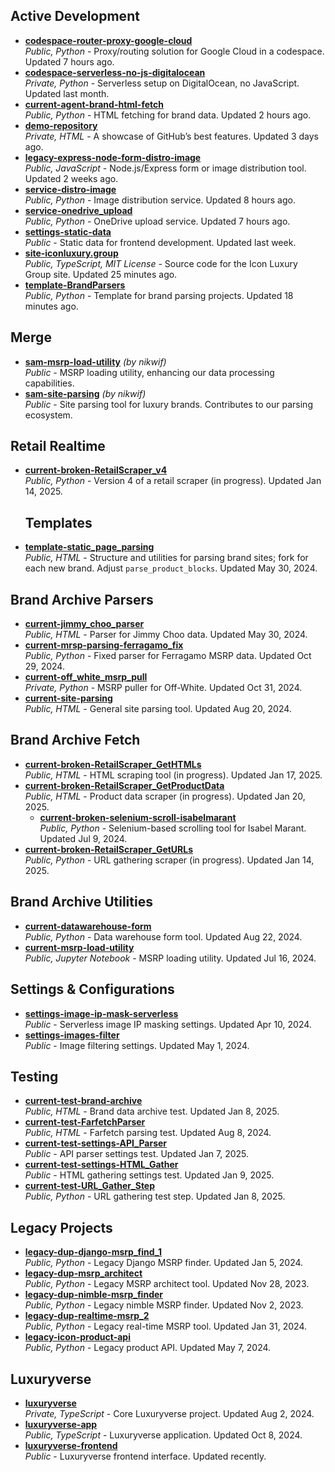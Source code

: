 ## Active Development
- **[codespace-router-proxy-google-cloud](https://github.com/iconluxurygroup/codespace-router-proxy-google-cloud)**  
  *Public, Python* - Proxy/routing solution for Google Cloud in a codespace. Updated 7 hours ago.
- **[codespace-serverless-no-js-digitalocean](https://github.com/iconluxurygroup/codespace-serverless-no-js-digitalocean)**  
  *Private, Python* - Serverless setup on DigitalOcean, no JavaScript. Updated last month.
- **[current-agent-brand-html-fetch](https://github.com/iconluxurygroup/current-agent-brand-html-fetch)**  
  *Public, Python* - HTML fetching for brand data. Updated 2 hours ago.
- **[demo-repository](https://github.com/iconluxurygroup/demo-repository)**  
  *Private, HTML* - A showcase of GitHub’s best features. Updated 3 days ago.
- **[legacy-express-node-form-distro-image](https://github.com/iconluxurygroup/legacy-express-node-form-distro-image)**  
  *Public, JavaScript* - Node.js/Express form or image distribution tool. Updated 2 weeks ago.
- **[service-distro-image](https://github.com/iconluxurygroup/service-distro-image)**  
  *Public, Python* - Image distribution service. Updated 8 hours ago.
- **[service-onedrive_upload](https://github.com/iconluxurygroup/service-onedrive_upload)**  
  *Public, Python* - OneDrive upload service. Updated 7 hours ago.
- **[settings-static-data](https://github.com/iconluxurygroup/settings-static-data)**  
  *Public* - Static data for frontend development. Updated last week.
- **[site-iconluxury.group](https://github.com/iconluxurygroup/site-iconluxury.group)**  
  *Public, TypeScript, MIT License* - Source code for the Icon Luxury Group site. Updated 25 minutes ago.
- **[template-BrandParsers](https://github.com/iconluxurygroup/template-BrandParsers)**  
  *Public, Python* - Template for brand parsing projects. Updated 18 minutes ago.
## Merge
- **[sam-msrp-load-utility](https://github.com/nikwif/sam-msrp-load-utility)** *(by nikwif)*  
  *Public* - MSRP loading utility, enhancing our data processing capabilities.
- **[sam-site-parsing](https://github.com/nikwif/sam-site-parsing)** *(by nikwif)*  
  *Public* - Site parsing tool for luxury brands. Contributes to our parsing ecosystem.
## Retail Realtime
- **[current-broken-RetailScraper_v4](https://github.com/iconluxurygroup/current-broken-RetailScraper_v4)**  
  *Public, Python* - Version 4 of a retail scraper (in progress). Updated Jan 14, 2025.
  ## Templates
- **[template-static_page_parsing](https://github.com/iconluxurygroup/template-static_page_parsing)**  
  *Public, HTML* - Structure and utilities for parsing brand sites; fork for each new brand. Adjust `parse_product_blocks`. Updated May 30, 2024.
## Brand Archive Parsers
- **[current-jimmy_choo_parser](https://github.com/iconluxurygroup/current-jimmy_choo_parser)**  
  *Public, HTML* - Parser for Jimmy Choo data. Updated May 30, 2024.
- **[current-mrsp-parsing-ferragamo_fix](https://github.com/iconluxurygroup/current-mrsp-parsing-ferragamo_fix)**  
  *Public, Python* - Fixed parser for Ferragamo MSRP data. Updated Oct 29, 2024.
- **[current-off_white_msrp_pull](https://github.com/iconluxurygroup/current-off_white_msrp_pull)**  
  *Private, Python* - MSRP puller for Off-White. Updated Oct 31, 2024.
- **[current-site-parsing](https://github.com/iconluxurygroup/current-site-parsing)**  
  *Public, HTML* - General site parsing tool. Updated Aug 20, 2024.
## Brand Archive Fetch
- **[current-broken-RetailScraper_GetHTMLs](https://github.com/iconluxurygroup/current-broken-RetailScraper_GetHTMLs)**  
  *Public, HTML* - HTML scraping tool (in progress). Updated Jan 17, 2025.
- **[current-broken-RetailScraper_GetProductData](https://github.com/iconluxurygroup/current-broken-RetailScraper_GetProductData)**  
  *Public, HTML* - Product data scraper (in progress). Updated Jan 20, 2025.
  - **[current-broken-selenium-scroll-isabelmarant](https://github.com/iconluxurygroup/current-broken-selenium-scroll-isabelmarant)**  
  *Public, Python* - Selenium-based scrolling tool for Isabel Marant. Updated Jul 9, 2024.
- **[current-broken-RetailScraper_GetURLs](https://github.com/iconluxurygroup/current-broken-RetailScraper_GetURLs)**  
  *Public, Python* - URL gathering scraper (in progress). Updated Jan 14, 2025.
## Brand Archive Utilities
- **[current-datawarehouse-form](https://github.com/iconluxurygroup/current-datawarehouse-form)**  
  *Public, Python* - Data warehouse form tool. Updated Aug 22, 2024.
- **[current-msrp-load-utility](https://github.com/iconluxurygroup/current-msrp-load-utility)**  
  *Public, Jupyter Notebook* - MSRP loading utility. Updated Jul 16, 2024.

## Settings & Configurations
- **[settings-image-ip-mask-serverless](https://github.com/iconluxurygroup/settings-image-ip-mask-serverless)**  
  *Public* - Serverless image IP masking settings. Updated Apr 10, 2024.
- **[settings-images-filter](https://github.com/iconluxurygroup/settings-images-filter)**  
  *Public* - Image filtering settings. Updated May 1, 2024.

## Testing
- **[current-test-brand-archive](https://github.com/iconluxurygroup/current-test-brand-archive)**  
  *Public, HTML* - Brand data archive test. Updated Jan 8, 2025.
- **[current-test-FarfetchParser](https://github.com/iconluxurygroup/current-test-FarfetchParser)**  
  *Public, HTML* - Farfetch parsing test. Updated Aug 8, 2024.
- **[current-test-settings-API_Parser](https://github.com/iconluxurygroup/current-test-settings-API_Parser)**  
  *Public* - API parser settings test. Updated Jan 7, 2025.
- **[current-test-settings-HTML_Gather](https://github.com/iconluxurygroup/current-test-settings-HTML_Gather)**  
  *Public* - HTML gathering settings test. Updated Jan 9, 2025.
- **[current-test-URL_Gather_Step](https://github.com/iconluxurygroup/current-test-URL_Gather_Step)**  
  *Public, Python* - URL gathering test step. Updated Jan 8, 2025.

## Legacy Projects
- **[legacy-dup-django-msrp_find_1](https://github.com/iconluxurygroup/legacy-dup-django-msrp_find_1)**  
  *Public, Python* - Legacy Django MSRP finder. Updated Jan 5, 2024.
- **[legacy-dup-msrp_architect](https://github.com/iconluxurygroup/legacy-dup-msrp_architect)**  
  *Public, Python* - Legacy MSRP architect tool. Updated Nov 28, 2023.
- **[legacy-dup-nimble-msrp_finder](https://github.com/iconluxurygroup/legacy-dup-nimble-msrp_finder)**  
  *Public, Python* - Legacy nimble MSRP finder. Updated Nov 2, 2023.
- **[legacy-dup-realtime-msrp_2](https://github.com/iconluxurygroup/legacy-dup-realtime-msrp_2)**  
  *Public, Python* - Legacy real-time MSRP tool. Updated Jan 31, 2024.
- **[legacy-icon-product-api](https://github.com/iconluxurygroup/legacy-icon-product-api)**  
  *Public, Python* - Legacy product API. Updated May 7, 2024.

## Luxuryverse 
- **[luxuryverse](https://github.com/iconluxurygroup/luxuryverse)**  
  *Private, TypeScript* - Core Luxuryverse project. Updated Aug 2, 2024.
- **[luxuryverse-app](https://github.com/iconluxurygroup/luxuryverse-app)**  
  *Public, TypeScript* - Luxuryverse application. Updated Oct 8, 2024.
- **[luxuryverse-frontend](https://github.com/iconluxurygroup/luxuryverse-frontend)**  
  *Public* - Luxuryverse frontend interface. Updated recently.

<!--
**Here are some ideas to get you started:**

🙋‍♀️ A short introduction - what is your organization all about?
🌈 Contribution guidelines - how can the community get involved?
👩‍💻 Useful resources - where can the community find your docs? Is there anything else the community should know?
🍿 Fun facts - what does your team eat for breakfast?
🧙 Remember, you can do mighty things with the power of [Markdown](https://docs.github.com/github/writing-on-github/getting-started-with-writing-and-formatting-on-github/basic-writing-and-formatting-syntax)
-->
